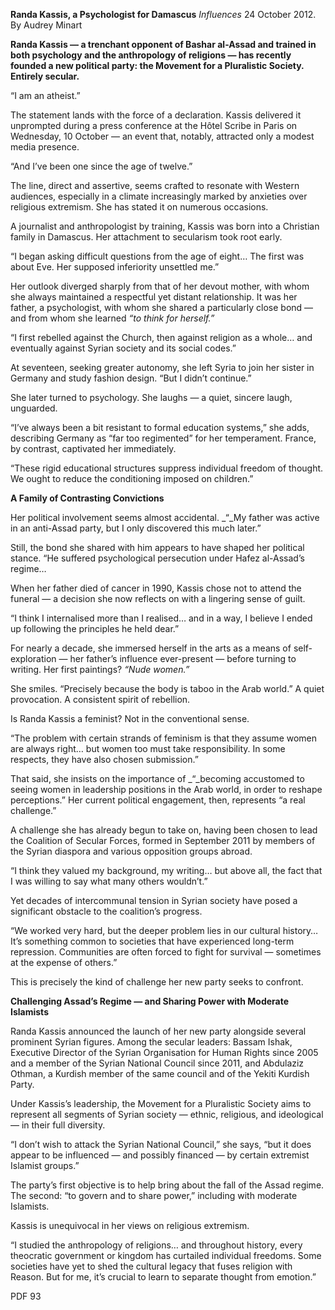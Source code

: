 **Randa Kassis, a Psychologist for Damascus** _Influences_ 24 October 2012. By Audrey Minart

**Randa Kassis — a trenchant opponent of Bashar al-Assad and trained in both psychology and the anthropology of religions — has recently founded a new political party: the Movement for a Pluralistic Society. Entirely secular.**

“I am an atheist.”

The statement lands with the force of a declaration. Kassis delivered it unprompted during a press conference at the Hôtel Scribe in Paris on Wednesday, 10 October — an event that, notably, attracted only a modest media presence.

“And I’ve been one since the age of twelve.”

The line, direct and assertive, seems crafted to resonate with Western audiences, especially in a climate increasingly marked by anxieties over religious extremism. She has stated it on numerous occasions.

A journalist and anthropologist by training, Kassis was born into a Christian family in Damascus. Her attachment to secularism took root early.

“I began asking difficult questions from the age of eight… The first was about Eve. Her supposed inferiority unsettled me.”

Her outlook diverged sharply from that of her devout mother, with whom she always maintained a respectful yet distant relationship. It was her father, a psychologist, with whom she shared a particularly close bond — and from whom she learned _“to think for herself.”_

“I first rebelled against the Church, then against religion as a whole… and eventually against Syrian society and its social codes.”

At seventeen, seeking greater autonomy, she left Syria to join her sister in Germany and study fashion design. “But I didn’t continue.”

She later turned to psychology. She laughs — a quiet, sincere laugh, unguarded.

“I’ve always been a bit resistant to formal education systems,” she adds, describing Germany as “far too regimented” for her temperament. France, by contrast, captivated her immediately.

“These rigid educational structures suppress individual freedom of thought. We ought to reduce the conditioning imposed on children.”

**A Family of Contrasting Convictions**

Her political involvement seems almost accidental. _“_My father was active in an anti-Assad party, but I only discovered this much later.”

Still, the bond she shared with him appears to have shaped her political stance. “He suffered psychological persecution under Hafez al-Assad’s regime…

When her father died of cancer in 1990, Kassis chose not to attend the funeral — a decision she now reflects on with a lingering sense of guilt.

“I think I internalised more than I realised… and in a way, I believe I ended up following the principles he held dear.”

For nearly a decade, she immersed herself in the arts as a means of self-exploration — her father’s influence ever-present — before turning to writing. Her first paintings? _“Nude women.”_

She smiles. “Precisely because the body is taboo in the Arab world.” A quiet provocation. A consistent spirit of rebellion.

Is Randa Kassis a feminist? Not in the conventional sense.

“The problem with certain strands of feminism is that they assume women are always right… but women too must take responsibility. In some respects, they have also chosen submission.”

That said, she insists on the importance of _“_becoming accustomed to seeing women in leadership positions in the Arab world, in order to reshape perceptions.” Her current political engagement, then, represents “a real challenge.”

A challenge she has already begun to take on, having been chosen to lead the Coalition of Secular Forces, formed in September 2011 by members of the Syrian diaspora and various opposition groups abroad.

“I think they valued my background, my writing… but above all, the fact that I was willing to say what many others wouldn’t.”

Yet decades of intercommunal tension in Syrian society have posed a significant obstacle to the coalition’s progress.

“We worked very hard, but the deeper problem lies in our cultural history… It’s something common to societies that have experienced long-term repression. Communities are often forced to fight for survival — sometimes at the expense of others.”

This is precisely the kind of challenge her new party seeks to confront.

**Challenging Assad’s Regime — and Sharing Power with Moderate Islamists**

Randa Kassis announced the launch of her new party alongside several prominent Syrian figures. Among the secular leaders: Bassam Ishak, Executive Director of the Syrian Organisation for Human Rights since 2005 and a member of the Syrian National Council since 2011, and Abdulaziz Othman, a Kurdish member of the same council and of the Yekiti Kurdish Party.

Under Kassis’s leadership, the Movement for a Pluralistic Society aims to represent all segments of Syrian society — ethnic, religious, and ideological — in their full diversity.

“I don’t wish to attack the Syrian National Council,” she says, “but it does appear to be influenced — and possibly financed — by certain extremist Islamist groups.”

The party’s first objective is to help bring about the fall of the Assad regime. The second: “to govern and to share power,” including with moderate Islamists.

Kassis is unequivocal in her views on religious extremism.

“I studied the anthropology of religions… and throughout history, every theocratic government or kingdom has curtailed individual freedoms. Some societies have yet to shed the cultural legacy that fuses religion with Reason. But for me, it’s crucial to learn to separate thought from emotion.”

PDF 93